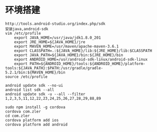 # 环境搭建
    http://tools.android-studio.org/index.php/sdk
    安装java,android-sdk
    vim /etc/profile
        export JAVA_HOME=/usr/java/jdk1.8.0_201
        export JRE_HOME=${JAVA_HOME}/jre
        export MAVEN_HOME=/usr/maven/apache-maven-3.6.1
        export CLASSPATH=.:${JAVA_HOME}/lib:${JRE_HOME}/lib:$CLASSPATH
        export JAVA_PATH=${JAVA_HOME}/bin:${JRE_HOME}/bin
        export ANDROID_HOME=/usr/android-sdk-linux/android-sdk-linux
        export PATH=${ANDROID_HOME}/tools:${ANDROID_HOME}/platform-tools:${JAVA_PATH}:$PATH:/usr/gradle/gradle-5.2.1/bin:${MAVEN_HOME}/bin
    source /etc/profile 

    android update sdk --no-ui
    android list sdk --all
    android update sdk -u --all --filter 1,2,3,5,11,12,22,23,24,25,26,27,28,29,88,89  

    sudo npm install -g cordova
    cordova com.zler
    cd com.zler
    cordova platform add ios
    cordova platform add android
